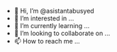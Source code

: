 - 👋 Hi, I’m @asistantabusyed
- 👀 I’m interested in ...
- 🌱 I’m currently learning ...
- 💞️ I’m looking to collaborate on ...
- 📫 How to reach me ...

<!---
asistantabusyed/asistantabusyed is a ✨ special ✨ repository because its `README.md` (this file) appears on your GitHub profile.
You can click the Preview link to take a look at your changes.
--->
